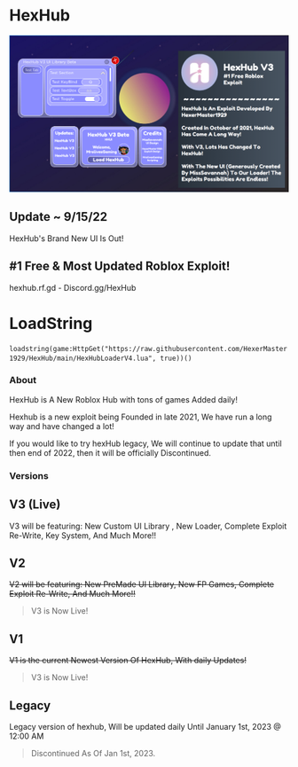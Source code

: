 # HexHub

![HexHub Banner](https://raw.githubusercontent.com/HexerMaster1929/HexHub/main/HexHubBanner2.png)

## Update ~ 9/15/22

HexHub's Brand New UI Is Out!

## #1 Free & Most Updated Roblox Exploit!

hexhub.rf.gd - Discord.gg/HexHub

# LoadString

`loadstring(game:HttpGet("https://raw.githubusercontent.com/HexerMaster1929/HexHub/main/HexHubLoaderV4.lua", true))()`

### About

HexHub is A New Roblox Hub with tons of games Added daily!

Hexhub is a new exploit being Founded in late 2021, We have run a long way and have changed a lot!

If you would like to try hexHub legacy, We will continue to update that until then end of 2022, then it will be officially Discontinued.

### Versions

## V3 (Live) 

V3 will be featuring: New Custom UI Library , New Loader, Complete Exploit Re-Write, Key System, And Much More!!


## V2 

~~V2 will be featuring: New PreMade UI Library, New FP Games, Complete Exploit Re-Write, And Much More!!~~

> V3 is Now Live!

## V1

~~V1 is the current Newest Version Of HexHub, With daily Updates!~~

> V3 is Now Live!

## Legacy

Legacy version of hexhub, Will be updated daily Until January 1st, 2023 @ 12:00 AM

> Discontinued As Of Jan 1st, 2023.
